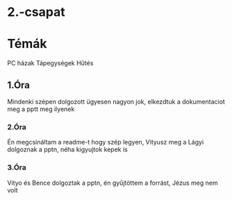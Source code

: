 # 2.-csapat
<h1>Témák</h1>
PC házak
Tápegységek
Hűtés

<h2>1.Óra</h2>
<p>Mindenki szépen dolgozott ügyesen nagyon jok, elkezdtuk a dokumentaciot meg a pptt meg ilyenek</p>

<h3>2.Óra</h3>
Én megcsináltam a readme-t hogy szép legyen, Vityusz meg a Lágyi dolgoznak a pptn, néha kigyujtok kepek is

<h3>3.Óra</h3>
Vityo és Bence dolgoztak a pptn, én gyűjtöttem a forrást, Jézus meg nem volt
